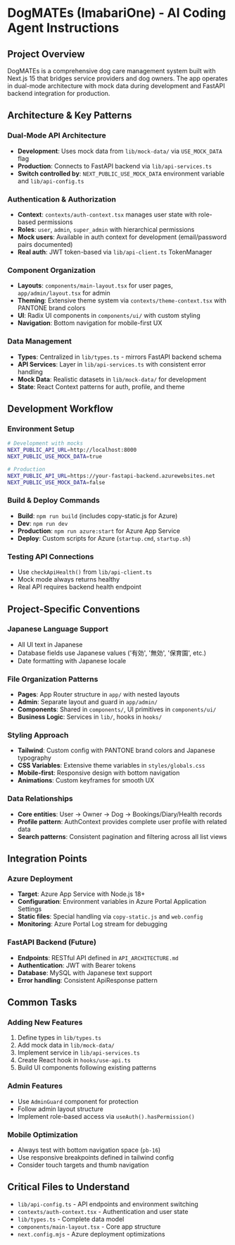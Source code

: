 # DogMATEs (ImabariOne) - AI Coding Agent Instructions

## Project Overview
DogMATEs is a comprehensive dog care management system built with Next.js 15 that bridges service providers and dog owners. The app operates in dual-mode architecture with mock data during development and FastAPI backend integration for production.

## Architecture & Key Patterns

### Dual-Mode API Architecture
- **Development**: Uses mock data from `lib/mock-data/` via `USE_MOCK_DATA` flag
- **Production**: Connects to FastAPI backend via `lib/api-services.ts`
- **Switch controlled by**: `NEXT_PUBLIC_USE_MOCK_DATA` environment variable and `lib/api-config.ts`

### Authentication & Authorization
- **Context**: `contexts/auth-context.tsx` manages user state with role-based permissions
- **Roles**: `user`, `admin`, `super_admin` with hierarchical permissions
- **Mock users**: Available in auth context for development (email/password pairs documented)
- **Real auth**: JWT token-based via `lib/api-client.ts` TokenManager

### Component Organization
- **Layouts**: `components/main-layout.tsx` for user pages, `app/admin/layout.tsx` for admin
- **Theming**: Extensive theme system via `contexts/theme-context.tsx` with PANTONE brand colors
- **UI**: Radix UI components in `components/ui/` with custom styling
- **Navigation**: Bottom navigation for mobile-first UX

### Data Management
- **Types**: Centralized in `lib/types.ts` - mirrors FastAPI backend schema
- **API Services**: Layer in `lib/api-services.ts` with consistent error handling
- **Mock Data**: Realistic datasets in `lib/mock-data/` for development
- **State**: React Context patterns for auth, profile, and theme

## Development Workflow

### Environment Setup
```bash
# Development with mocks
NEXT_PUBLIC_API_URL=http://localhost:8000
NEXT_PUBLIC_USE_MOCK_DATA=true

# Production
NEXT_PUBLIC_API_URL=https://your-fastapi-backend.azurewebsites.net
NEXT_PUBLIC_USE_MOCK_DATA=false
```

### Build & Deploy Commands
- **Build**: `npm run build` (includes copy-static.js for Azure)
- **Dev**: `npm run dev`
- **Production**: `npm run azure:start` for Azure App Service
- **Deploy**: Custom scripts for Azure (`startup.cmd`, `startup.sh`)

### Testing API Connections
- Use `checkApiHealth()` from `lib/api-client.ts`
- Mock mode always returns healthy
- Real API requires backend health endpoint

## Project-Specific Conventions

### Japanese Language Support
- All UI text in Japanese
- Database fields use Japanese values ('有効', '無効', '保育園', etc.)
- Date formatting with Japanese locale

### File Organization Patterns
- **Pages**: App Router structure in `app/` with nested layouts
- **Admin**: Separate layout and guard in `app/admin/`
- **Components**: Shared in `components/`, UI primitives in `components/ui/`
- **Business Logic**: Services in `lib/`, hooks in `hooks/`

### Styling Approach
- **Tailwind**: Custom config with PANTONE brand colors and Japanese typography
- **CSS Variables**: Extensive theme variables in `styles/globals.css`
- **Mobile-first**: Responsive design with bottom navigation
- **Animations**: Custom keyframes for smooth UX

### Data Relationships
- **Core entities**: User → Owner → Dog → Bookings/Diary/Health records
- **Profile pattern**: AuthContext provides complete user profile with related data
- **Search patterns**: Consistent pagination and filtering across all list views

## Integration Points

### Azure Deployment
- **Target**: Azure App Service with Node.js 18+
- **Configuration**: Environment variables in Azure Portal Application Settings
- **Static files**: Special handling via `copy-static.js` and `web.config`
- **Monitoring**: Azure Portal Log stream for debugging

### FastAPI Backend (Future)
- **Endpoints**: RESTful API defined in `API_ARCHITECTURE.md`
- **Authentication**: JWT with Bearer tokens
- **Database**: MySQL with Japanese text support
- **Error handling**: Consistent ApiResponse<T> pattern

## Common Tasks

### Adding New Features
1. Define types in `lib/types.ts`
2. Add mock data in `lib/mock-data/`
3. Implement service in `lib/api-services.ts`
4. Create React hook in `hooks/use-api.ts`
5. Build UI components following existing patterns

### Admin Features
- Use `AdminGuard` component for protection
- Follow admin layout structure
- Implement role-based access via `useAuth().hasPermission()`

### Mobile Optimization
- Always test with bottom navigation space (`pb-16`)
- Use responsive breakpoints defined in tailwind config
- Consider touch targets and thumb navigation

## Critical Files to Understand
- `lib/api-config.ts` - API endpoints and environment switching
- `contexts/auth-context.tsx` - Authentication and user state
- `lib/types.ts` - Complete data model
- `components/main-layout.tsx` - Core app structure
- `next.config.mjs` - Azure deployment optimizations

